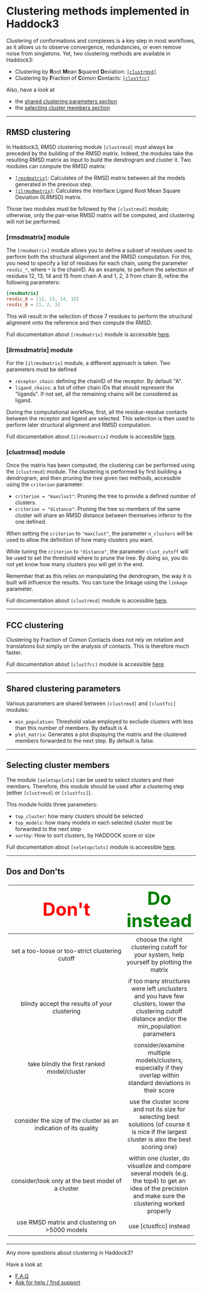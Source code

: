 # Clustering methods implemented in Haddock3

Clustering of conformations and complexes is a key step in most workflows, as it allows us to observe convergence, redundancies, or even remove noise from singletons.
Yet, two clustering methods are available in Haddock3:
- Clustering by **R**oot **M**ean **S**quared **D**eviation: [`[clustrmsd]`](#rmsd-clustering)
- Clustering by **F**raction of **C**omon **C**ontacts: [`[clustfcc]`](#fcc-clustering)

Also, have a look at
- the [shared clustering parameters section](#shared-clustering-parameters)
- the [selecting cluster members section](#selecting-cluster-members)

<hr>

## RMSD clustering

In Haddock3, RMSD clustering module `[clustrmsd]` must always be preceded by the building of the RMSD matrix.
Indeed, the modules take the resulting RMSD matrix as input to build the dendrogram and cluster it.
Two modules can compute the RMSD matrix:
- [`[rmsdmatrix]`](../modules/analysis.md#rmsdmatrix-module): Calculates of the RMSD matrix between all the models generated in the previous step.
- [`[ilrmsdmatrix]`](../modules/analysis.md#ilrmsdmatrix-module): Calculates the Interface Ligand Root Mean Square Deviation (ILRMSD) matrix.

Those two modules must be followed by the `[clustrmsd]` module; otherwise, only the pair-wise RMSD matrix will be computed, and clustering will not be performed.

### [rmsdmatrix] module

The `[rmsdmatrix]` module allows you to define a subset of residues used to perform both the structural alignment and the RMSD computation.
For this, you need to specify a list of residues for each chain, using the parameter `resdic_*`, where `*` is the chainID.
As an example, to perform the selection of residues 12, 13, 14 and 15 from chain A and 1, 2, 3 from chain B, refine the following parameters:
```toml
[rmsdmatrix]
resdic_A = [12, 13, 14, 15]
resdic_B = [1, 2, 3]
```
This will result in the selection of those 7 residues to perform the structural alignment onto the reference and then compute the RMSD.

Full documentation about `[rmsdmatrix]` module is accessible [here](../modules/analysis.md#rmsdmatrix-module).

### [ilrmsdmatrix] module

For the `[ilrmsdmatrix]` module, a different approach is taken.
Two parameters must be defined
- `receptor_chain`: defining the chainID of the receptor. By default "A".
- `ligand_chains`: a list of other chain IDs that should represent the "ligands". If not set, all the remaining chains will be considered as ligand.

During the computational workflow, first, all the residue-residue contacts between the receptor and ligand are selected.
This selection is then used to perform later structural alignment and RMSD computation.

Full documentation about `[ilrmsdmatrix]` module is accessible [here](../modules/analysis.md#ilrmsdmatrix-module).

### [clustrmsd] module

Once the matrix has been computed, the clustering can be performed using the `[clustrmsd]` module.
The clustering is performed by first building a dendrogram, and then pruning the tree given two methods, accessible using the `criterion` parameter:
- `criterion = "maxclust"`: Pruning the tree to provide a defined number of clusters.
- `criterion = "distance"`: Pruning the tree so members of the same cluster will share an RMSD distance between themselves inferior to the one defined.

When setting the `criterion` to `"maxclust"`, the parameter `n_clusters` will be used to allow the definition of how many clusters you want.

While tuning the `criterion` to `"distance"`, the parameter `clust_cutoff` will be used to set the threshold where to prune the tree. By doing so, you do not yet know how many clusters you will get in the end.

Remember that as this relies on manipulating the dendrogram, the way it is built will influence the results.
You can tune the linkage using the `linkage` parameter.

Full documentation about `[clustrmsd]` module is accessible [here](../modules/analysis.md#clustrmsd-module).

<hr>


## FCC clustering

Clustering by Fraction of Comon Contacts does not rely on rotation and translations but simply on the analysis of contacts.
This is therefore much faster.

Full documentation about `[clustfcc]` module is accessible [here](../modules/analysis.md#clustfcc-module).

<hr>

## Shared clustering parameters

Various parameters are shared between `[clustrmsd]` and `[clustfcc]` modules:
- `min_population`: Threshold value employed to exclude clusters with less than this number of members. By default is 4.
- `plot_matrix`: Generates a plot displaying the matrix and the clustered members forwarded to the next step. By default is false.


<hr>

## Selecting cluster members

The module `[seletopcluts]` can be used to select clusters and their members.
Therefore, this module should be used after a clustering step (either `[clustrmsd]` or `[clustfcc]`).

This module holds three parameters:
- `top_cluster`: how many clusters should be selected
- `top_models`: how many models in each selected cluster must be forwarded to the next step
- `sortby`: How to sort clusters, by HADDOCK score or size

Full documentation about `[seletopcluts]` module is accessible [here](../modules/analysis.md#seletopclusts-module).

<hr>

## Dos and Don'ts

<style>
table, th, td {
  padding: 5px;
  table-layout: fixed ;
  width: 100% ;
}
</style>

| <font size="10" color="RED">Don't</font> | <font size="10" color="GREEN">Do instead</font> |
|:---:|:---:|
| set a too-loose or too-strict clustering cutoff | choose the right clustering cutoff for your system, help yourself by plotting the matrix |
| blindy accept the results of your clustering | if too many structures were left unclusters and you have few clusters, lower the clustering cutoff distance and/or the min_population parameters |
| take blindly the first ranked model/cluster | consider/examine multiple models/clusters, especially if they overlap within standard deviations in their score|
| consider the size of the cluster as an indication of its quality | use the cluster score and not its size for selecting best solutions (of course it is nice if the largest cluster is also the best scoring one) |
| consider/look only at the best model of a cluster | within one cluster, do visualize and compare several models (e.g. the top4) to get an idea of the precision and make sure the clustering worked properly |
| use RMSD matrix and clustering on >5000 models | use [clustfcc] instead |

<hr>


Any more questions about clustering in Haddock3?

Have a look at:
- [F.A.Q](../faq.md)
- [Ask for help / find support](../info.md)
